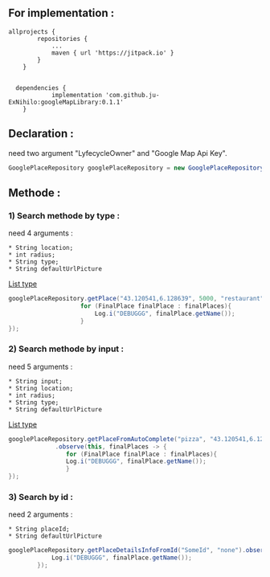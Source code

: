 ## For implementation :

``` 
allprojects {
		repositories {
			...
			maven { url 'https://jitpack.io' }
		}
	}
``` 
``` 
  
  dependencies {
	        implementation 'com.github.ju-ExNihilo:googleMapLibrary:0.1.1'
	}
``` 

## Declaration : 



need two argument "LyfecycleOwner" and "Google Map Api Key".

```java 
GooglePlaceRepository googlePlaceRepository = new GooglePlaceRepository(this, "your_google_map_api_key");
``` 

## Methode : 

  
  

### 1) Search methode by type :


need 4 arguments :  

	* String location;
	* int radius;
	* String type; 
	* String defaultUrlPicture
[List type](https://developers.google.com/places/web-service/supported_types)

```java 
googlePlaceRepository.getPlace("43.120541,6.128639", 5000, "restaurant", "none").observe(this, finalPlaces -> {
                    for (FinalPlace finalPlace : finalPlaces){
                        Log.i("DEBUGGG", finalPlace.getName());
                    }
});
``` 


### 2) Search methode by input :


need 5 arguments :   

	* String input;
	* String location;
	* int radius;
	* String type; 
	* String defaultUrlPicture
[List type](https://developers.google.com/places/web-service/autocomplete#place_types)
	
```java 
googlePlaceRepository.getPlaceFromAutoComplete("pizza", "43.120541,6.128639", 5000, "establishment", "none")
		     .observe(this, finalPlaces -> {
			    for (FinalPlace finalPlace : finalPlaces){
				Log.i("DEBUGGG", finalPlace.getName());
			    }
});
``` 

### 3) Search by id :


need 2 arguments :   

	* String placeId;
	* String defaultUrlPicture
	
```java 
googlePlaceRepository.getPlaceDetailsInfoFromId("SomeId", "none").observe(this, finalPlace -> {
            Log.i("DEBUGGG", finalPlace.getName());
        });
``` 
	
